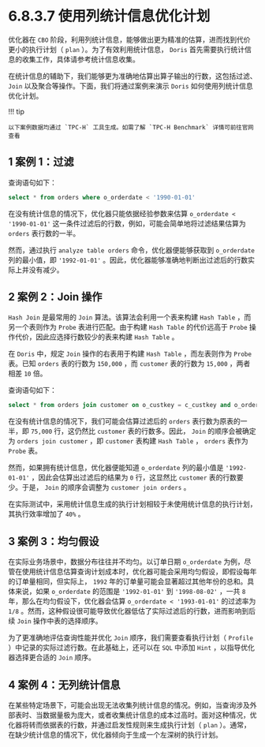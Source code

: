 # 6.8.3.7 使用列统计信息优化计划

优化器在 `CBO` 阶段，利用列统计信息，能够做出更为精准的估算，进而找到代价更小的执行计划（ `plan` ）。为了有效利用统计信息， `Doris` 首先需要执行统计信息的收集工作，具体请参考统计信息收集。

在统计信息的辅助下，我们能够更为准确地估算出算子输出的行数，这包括过滤、 `Join` 以及聚合等操作。下面，我们将通过案例来演示 `Doris` 如何使用列统计信息优化计划。

!!! tip

    以下案例数据均通过 `TPC-H` 工具生成。如需了解 `TPC-H Benchmark` 详情可前往官网查看

## 1 案例 1：过滤

查询语句如下：

```sql
select * from orders where o_orderdate < '1990-01-01'
```

在没有统计信息的情况下，优化器只能依据经验参数来估算 `o_orderdate < '1990-01-01'` 这一条件过滤后的行数，例如，可能会简单地将过滤结果估算为 `orders` 表行数的一半。

然而，通过执行 `analyze table orders` 命令，优化器便能够获取到 `o_orderdate` 列的最小值，即 `'1992-01-01'` 。因此，优化器能够准确地判断出过滤后的行数实际上并没有减少。

## 2 案例 2：Join 操作

`Hash Join` 是最常用的 `Join` 算法。该算法会利用一个表来构建 `Hash Table` ，而另一个表则作为 `Probe` 表进行匹配。由于构建 `Hash Table` 的代价远高于 `Probe` 操作代价，因此应选择行数较少的表来构建 `Hash Table` 。

在 `Doris` 中，规定 `Join` 操作的右表用于构建 `Hash Table` ，而左表则作为 `Probe` 表。已知 `orders` 表的行数为 `150,000` ，而 `customer` 表的行数为 `15,000` ，两者相差 `10` 倍。

查询语句如下：

```sql
select * from orders join customer on o_custkey = c_custkey and o_orderdate < '1990-01-01'
```

在没有统计信息的情况下，我们可能会估算过滤后的 `orders` 表行数为原表的一半，即 `75,000` 行，这仍然比 `customer` 表的行数多。因此， `Join` 的顺序会被确定为 `orders join customer` ，即 `customer` 表构建 `Hash Table` ， `orders` 表作为 `Probe` 表。

然而，如果拥有统计信息，优化器便能知道 `o_orderdate` 列的最小值是 `'1992-01-01'` ，因此会估算出过滤后的结果为 `0` 行，这显然比 `customer` 表的行数要少。于是， `Join` 的顺序会调整为 `customer join orders` 。

在实际测试中，采用统计信息生成的执行计划相较于未使用统计信息的执行计划，其执行效率增加了 `40%` 。

## 3 案例 3：均匀假设

在实际业务场景中，数据分布往往并不均匀。以订单日期 `o_orderdate` 为例，尽管在使用统计信息估算查询计划成本时，优化器可能会采用均匀假设，即假设每年的订单量相同，但实际上， `1992` 年的订单量可能会显著超过其他年份的总和。具体来说，如果 `o_orderdate` 的范围是 `'1992-01-01'` 到 `'1998-08-02'` ，一共 `8` 年，那么在均匀假设下，优化器会估算 `o_orderdate < '1993-01-01'` 的过滤率为 `1/8` 。然而，这种假设很可能导致优化器低估了实际过滤后的行数，进而影响到后续 `Join` 操作中表的选择顺序。

为了更准确地评估查询性能并优化 `Join` 顺序，我们需要查看执行计划（ `Profile` ）中记录的实际过滤行数。在此基础上，还可以在 `SQL` 中添加 `Hint` ，以指导优化器选择更合适的 `Join` 顺序。

## 4 案例 4：无列统计信息

在某些特定场景下，可能会出现无法收集列统计信息的情况。例如，当查询涉及外部表时、当数据量极为庞大，或者收集统计信息的成本过高时。面对这种情况，优化器将转而依据表的行数，并通过启发性规则来生成执行计划（ `plan` ）。通常，在缺少统计信息的情况下，优化器倾向于生成一个左深树的执行计划。
